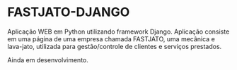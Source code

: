 # FASTJATO-DJANGO
Aplicação WEB em Python utilizando framework Django. Aplicação consiste em uma página de uma empresa chamada FASTJATO, uma mecânica e lava-jato, utilizada para gestão/controle de clientes e serviços prestados.

Ainda em desenvolvimento.
